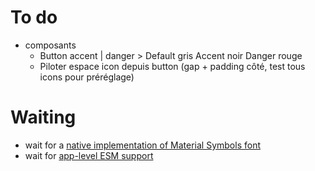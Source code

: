 # To do

- composants
  - Button accent | danger > Default gris Accent noir Danger rouge
  - Piloter espace icon depuis button (gap + padding côté, test tous icons pour préréglage)

# Waiting

- wait for a [native implementation of Material Symbols font](https://github.com/vercel/next.js/discussions/42881)
- wait for [app-level ESM support](https://github.com/vercel/next.js/discussions/59455)

